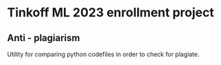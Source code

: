 # Tinkoff ML 2023 enrollment project

## Anti - plagiarism

Utility for comparing python codefiles in order to check for plagiate. 
